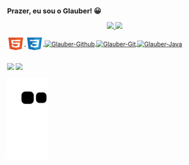 ### Prazer, eu sou o Glauber! 😀 

<div align="center">
  <a href="https://github.com/Glauberdiasprado">
  <img height="180em" src="https://github-readme-stats.vercel.app/api?username=Glauberdiasprado&show_icons=true&theme=dark&include_all_commits=true&count_private=true"/>
  <img height="180em" src="https://github-readme-stats.vercel.app/api/top-langs/?username=Glauberdiasprado&layout=compact&langs_count=7&theme=dark"/>
</div>

<div style="display: inline_block"><br>
  <img align="center" alt="Glauber-HTML" height="30" width="40" src="https://raw.githubusercontent.com/devicons/devicon/master/icons/html5/html5-original.svg">
  <img align="center" alt="Glauber-CSS" height="30" width="40" src="https://raw.githubusercontent.com/devicons/devicon/master/icons/css3/css3-original.svg">
  <img align="center" alt="Glauber-Github" height="40" width="40" src="https://cdn.jsdelivr.net/gh/devicons/devicon/icons/github/github-original-wordmark.svg" />
  <img align="center" alt="Glauber-Git" height="40" width="40" src="https://cdn.jsdelivr.net/gh/devicons/devicon/icons/git/git-plain-wordmark.svg" />
  <img align="center" alt="Glauber-Java" height="40" width="40" src="https://cdn.jsdelivr.net/gh/devicons/devicon/icons/java/java-plain-wordmark.svg" />
  </div>
  
 ##
  
<div> 
  <a href = "mailto:glauberdiasprado@gmail.com"><img src="https://img.shields.io/badge/-Gmail-%23333?style=for-the-badge&logo=gmail&logoColor=white" target="_blank"></a>
  <a href="(https://www.linkedin.com/in/glauber-prado-2ba2651b8/)" target="_blank"><img src="https://img.shields.io/badge/-LinkedIn-%230077B5?style=for-the-badge&logo=linkedin&logoColor=white" target="_blank"></a> 
 
  ![Snake animation](https://github.com/Glauberdiasprado/Glauberdiasprado/blob/output/github-contribution-grid-snake.svg)
 
</div>
